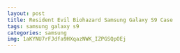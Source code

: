 ```yaml
---
layout: post
title: Resident Evil Biohazard Samsung Galaxy S9 Case
tags: samsung galaxy s9
categories: samsung
img: 1aKYNU7rFJdfa9HXqazNWK_IZPGSQpOEj
---
```

